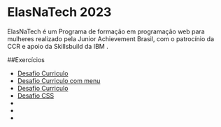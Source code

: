 # ElasNaTech 2023

ElasNaTech é um Programa de formação em programação web para mulheres realizado pela Junior Achievement Brasil, com o patrocínio da CCR e apoio da Skillsbuild da IBM .

##Exercícios
<ul>
    <li><a href="https://maytearaujo.github.io/elasnatech/HTML/desafioCurriculo/desafioCurriculo.html" target="_blank">Desafio Curriculo</a></li>
    <li><a href="https://maytearaujo.github.io/elasnatech/HTML/desafioCurriculo/desafioCurriculo_menu.html" target="_blank">Desafio Curriculo com menu</a></li>
    <li><a href="https://maytearaujo.github.io/elasnatech/HTML/desafioGil/desafio01/desafio01.html" target="_blank">Desafio Curriculo</a></li>
    <li><a href="https://maytearaujo.github.io/elasnatech/HTML/ProjetoCSS-inicio" target="_blank">Desafio CSS</a></li>
    <li></li>
    <li></li>
    <li></li>
</ul>
